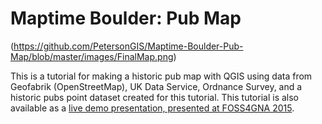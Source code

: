# Maptime Boulder: Pub Map

(https://github.com/PetersonGIS/Maptime-Boulder-Pub-Map/blob/master/images/FinalMap.png)

This is a tutorial for making a historic pub map with QGIS using data from Geofabrik (OpenStreetMap), UK Data Service, Ordnance Survey, and a historic pubs point dataset created for this tutorial. This tutorial is also available as a [live demo presentation, presented at FOSS4GNA 2015](https://www.youtube.com/watch?v=lCFbMPP_1xQ). 

